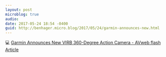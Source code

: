 ```yaml
---
layout: post
microblog: true
audio: 
date: 2017-05-24 18:54 -0400
guid: http://benhager.micro.blog/2017/05/24/garmin-announces-new.html
---
```

💻 [Garmin Announces New VIRB 360-Degree Action Camera - AVweb flash Article](https://www.avweb.com/avwebflash/news/Garmin-Announces-New-Action-Camera-229045-1.html)
